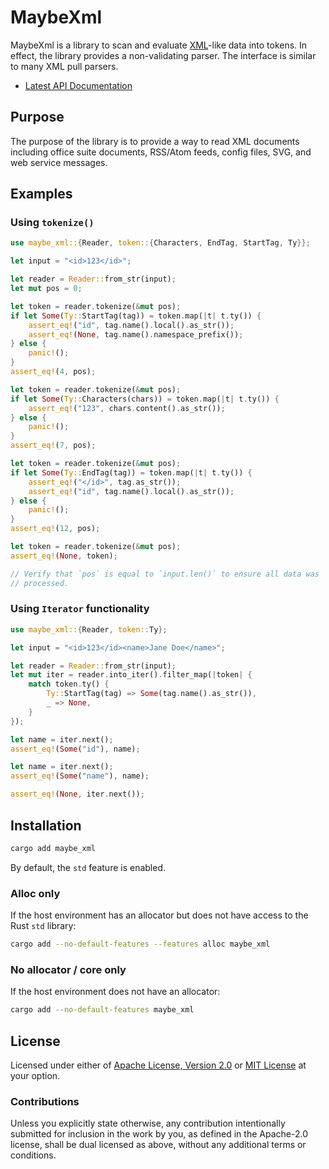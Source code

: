 # MaybeXml

MaybeXml is a library to scan and evaluate [XML][xml]-like data into tokens. In
effect, the library provides a non-validating parser. The interface is similar to
many XML pull parsers.

* [Latest API Documentation][api_docs]

## Purpose

The purpose of the library is to provide a way to read XML documents including
office suite documents, RSS/Atom feeds, config files, SVG, and web service
messages.

## Examples

### Using `tokenize()`

```rust
use maybe_xml::{Reader, token::{Characters, EndTag, StartTag, Ty}};

let input = "<id>123</id>";

let reader = Reader::from_str(input);
let mut pos = 0;

let token = reader.tokenize(&mut pos);
if let Some(Ty::StartTag(tag)) = token.map(|t| t.ty()) {
    assert_eq!("id", tag.name().local().as_str());
    assert_eq!(None, tag.name().namespace_prefix());
} else {
    panic!();
}
assert_eq!(4, pos);

let token = reader.tokenize(&mut pos);
if let Some(Ty::Characters(chars)) = token.map(|t| t.ty()) {
    assert_eq!("123", chars.content().as_str());
} else {
    panic!();
}
assert_eq!(7, pos);

let token = reader.tokenize(&mut pos);
if let Some(Ty::EndTag(tag)) = token.map(|t| t.ty()) {
    assert_eq!("</id>", tag.as_str());
    assert_eq!("id", tag.name().local().as_str());
} else {
    panic!();
}
assert_eq!(12, pos);

let token = reader.tokenize(&mut pos);
assert_eq!(None, token);

// Verify that `pos` is equal to `input.len()` to ensure all data was
// processed.
```

### Using `Iterator` functionality

```rust
use maybe_xml::{Reader, token::Ty};

let input = "<id>123</id><name>Jane Doe</name>";

let reader = Reader::from_str(input);
let mut iter = reader.into_iter().filter_map(|token| {
    match token.ty() {
        Ty::StartTag(tag) => Some(tag.name().as_str()),
        _ => None,
    }
});

let name = iter.next();
assert_eq!(Some("id"), name);

let name = iter.next();
assert_eq!(Some("name"), name);

assert_eq!(None, iter.next());
```

## Installation

```sh
cargo add maybe_xml
```

By default, the `std` feature is enabled.

### Alloc only

If the host environment has an allocator but does not have access to the Rust
`std` library:

```sh
cargo add --no-default-features --features alloc maybe_xml
```

### No allocator / core only

If the host environment does not have an allocator:

```sh
cargo add --no-default-features maybe_xml
```

## License

Licensed under either of [Apache License, Version 2.0][LICENSE_APACHE] or [MIT
License][LICENSE_MIT] at your option.

### Contributions

Unless you explicitly state otherwise, any contribution intentionally submitted
for inclusion in the work by you, as defined in the Apache-2.0 license, shall be
dual licensed as above, without any additional terms or conditions.

[LICENSE_APACHE]: LICENSE-APACHE
[LICENSE_MIT]: LICENSE-MIT
[xml]: https://www.w3.org/TR/2006/REC-xml11-20060816/
[api_docs]: https://docs.rs/maybe_xml/